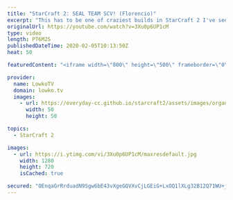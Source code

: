 ```yaml
---
title: "StarCraft 2: SEAL TEAM SCV! (Florencio)"
excerpt: "This has to be one of craziest builds in StarCraft 2 I've seen. It's pretty simple, quite elegant, and surprisingly lethal: Seal Team SCV. In this cast of StarCraft 2 I give commentary to a match submitted to me by Florencio. Florencio plays some of those most ridiculous build orders I've ever seen in"
originalUrl: https://youtube.com/watch?v=3Xu0p6UP1cM
type: video
length: PT6M2S
publishedDateTime: 2020-02-05T10:13:50Z
heat: 50

featuredContent: "<iframe width=\"800\" height=\"500\" frameborder=\"0\" src=\"https://www.youtube.com/embed/3Xu0p6UP1cM\" allow=\"accelerometer; autoplay; encrypted-media; gyroscope; picture-in-picture\" allowfullscreen></iframe>"

provider:
  name: LowkoTV
  domain: lowko.tv
  images:
    - url: https://everyday-cc.github.io/starcraft2/assets/images/organizations/lowko.tv-50x50.jpg
      width: 50
      height: 50

topics:
  - StarCraft 2

images:
  - url: https://i.ytimg.com/vi/3Xu0p6UP1cM/maxresdefault.jpg
    width: 1280
    height: 720
    isCached: true

secured: "OEnqaGrRrduadN9Sgw6bE43vXgeGQVXvCjLGEiG+LxOQ1lXLg32B12Q71WU+jEs58Iu6isEUEP1lH5ODOKAUKcqK4FwBHnOfLdOuzg/xKVJf04CI0hIftiTOGcEyABWHD470QE/b9K3iPHAvRHAu40OGI9S09sTbASkceMxo8KBAQw7XMIAD8D6Bk3vbpPjQa+0rkkiMp5vgi5IweCxR3WKecdMEu4civBHt5wYekAwoRVL+dXkQGpNWyRNuhw+lhYSjlgm4KJ59DLCnRyLpQ9LCkOIyyLcX/55b2ybRzH8z7ONcy04HDsMJ40f1CkSREvxotIv9blmV0z25CFvYQfLfzbKddOxRnWqs7VyHWzqnCSVXe3V+BiuNa9xudZR1bL2sgME0Ad4MaSlueEXxGCHCBirl2+mJQybX66xH188=;wWQZl8DUcWcprL2yiAipow=="
---
```


